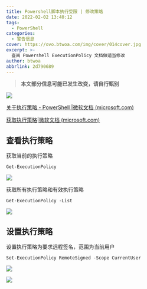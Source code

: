 ```yaml
---
title: Powershell脚本执行受限 | 修改策略
date: 2022-02-02 13:40:12
tags:
  - PowerShell
categories: 
  - 警告信息
cover: https://ovo.btwoa.com/img/cover/014cover.jpg
excerpt: >-
  查阅 Powershell ExecutionPolicy 文档做适当修改
author: btwoa
abbrlink: 2d790689
---
```


> **本文部分信息可能已发生改变，请自行甄别**

![](https://ovo.btwoa.com/img/webp/202202021345995.webp)

[关于执行策略 - PowerShell |微软文档 (microsoft.com)](https://docs.microsoft.com/en-us/powershell/module/microsoft.powershell.core/about/about_execution_policies?view=powershell-7.2)

[获取执行策略|微软文档 (microsoft.com)](https://docs.microsoft.com/en-us/previous-versions//dd347644(v=technet.10)?redirectedfrom=MSDN)

## 查看执行策略

 获取当前的执行策略

```
Get-ExecutionPolicy
```

![](https://ovo.btwoa.com/img/webp/202202021428106.webp)

获取所有执行策略和有效执行策略

```
Get-ExecutionPolicy -List
```

![](https://ovo.btwoa.com/img/webp/202202021433054.webp)

## 设置执行策略

设置执行策略为要求远程签名，范围为当前用户

```
Set-ExecutionPolicy RemoteSigned -Scope CurrentUser
```

![](https://ovo.btwoa.com/img/webp/202202021436391.webp)

![](https://ovo.btwoa.com/img/webp/202202021436366.webp)